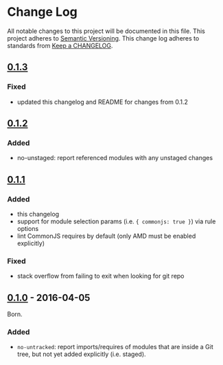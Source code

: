 # Change Log
All notable changes to this project will be documented in this file.
This project adheres to [Semantic Versioning](http://semver.org/).
This change log adheres to standards from [Keep a CHANGELOG](http://keepachangelog.com).

## [0.1.3]
### Fixed
- updated this changelog and README for changes from 0.1.2

## [0.1.2]
### Added
- no-unstaged: report referenced modules with any unstaged changes

## [0.1.1]
### Added
- this changelog
- support for module selection params (i.e. `{ commonjs: true }`) via rule options
- lint CommonJS requires by default (only AMD must be enabled explicitly)

### Fixed
- stack overflow from failing to exit when looking for git repo

## [0.1.0] - 2016-04-05
Born.

### Added
- `no-untracked`: report imports/requires of modules that are inside a Git tree,
  but not yet added explicitly (i.e. staged).


[`import/cache` setting]: ./README.md#importcache

[Unreleased]: https://github.com/benmosher/eslint-plugin-import/compare/v0.1.3...HEAD
[0.1.3]: https://github.com/benmosher/eslint-plugin-import/compare/v0.1.2...v0.1.3
[0.1.2]: https://github.com/benmosher/eslint-plugin-import/compare/v0.1.1...v0.1.2
[0.1.1]: https://github.com/benmosher/eslint-plugin-import/compare/v0.1.0...v0.1.1
[0.1.0]: https://github.com/benmosher/eslint-plugin-import/compare/...v0.1.0
